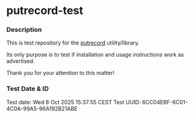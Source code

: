 # putrecord-test

### Description

This is test repository for the [putrecord](https://github.com/fry69/putrecord) utility/library.

Its only purpose is to test if installation and usage instructions work as advertised.

Thank you for your attention to this matter!

### Test Date & ID

Test date: Wed  8 Oct 2025 15:37:55 CEST
Test UUID: 6CC04EBF-6C01-4C0A-99A5-96A192B21ABE
